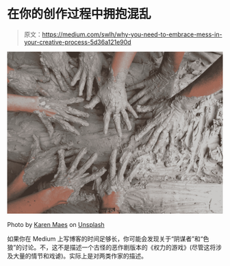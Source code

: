 # 在你的创作过程中拥抱混乱

> 原文：<https://medium.com/swlh/why-you-need-to-embrace-mess-in-your-creative-process-5d36a121e90d>

![](img/554d454fabd92e5f1d8a003d6a0a823b.png)

Photo by [Karen Maes](https://unsplash.com/@karen1974?utm_source=unsplash&utm_medium=referral&utm_content=creditCopyText) on [Unsplash](https://unsplash.com/search/photos/mess?utm_source=unsplash&utm_medium=referral&utm_content=creditCopyText)

如果你在 Medium 上写博客的时间足够长，你可能会发现关于“阴谋者”和“色狼”的讨论。不，这不是描述一个古怪的恶作剧版本的《权力的游戏》(尽管这将涉及大量的情节和戏谑)。实际上是对两类作家的描述。